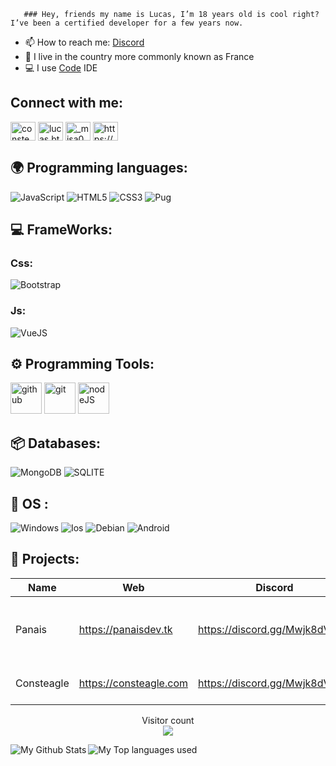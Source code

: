       ### Hey, friends my name is Lucas, I’m 18 years old is cool right? I’ve been a certified developer for a few years now.

- 📫 How to reach me: [Discord](https://discord.gg/Mwjk8dVUQJ)
- 🥖 I live in the country more commonly known as France
- 💻 I use [Code](https://code.visualstudio.com) IDE
       
## Connect with me:
<p align="left">
<a href="https://twitter.com/consteagle" target="blank"><img align="center" src="https://raw.githubusercontent.com/rahuldkjain/github-profile-readme-generator/master/src/images/icons/Social/twitter.svg" alt="consteagle" height="30" width="40" /></a>
<a href="https://instagram.com/lucas.btts" target="blank"><img align="center" src="https://raw.githubusercontent.com/rahuldkjain/github-profile-readme-generator/master/src/images/icons/Social/instagram.svg" alt="lucas.btts" height="30" width="40" /></a>
<a href="https://www.youtube.com/c/_misa0" target="blank"><img align="center" src="https://raw.githubusercontent.com/rahuldkjain/github-profile-readme-generator/master/src/images/icons/Social/youtube.svg" alt="_misa0" height="30" width="40" /></a>
<a href="https://discord.gg/https://discord.gg/D7pq3m3" target="blank"><img align="center" src="https://raw.githubusercontent.com/rahuldkjain/github-profile-readme-generator/master/src/images/icons/Social/discord.svg" alt="https://discord.gg/Mwjk8dVUQJ" height="30" width="40" /></a>
</p>

## 🌍 Programming languages:

![JavaScript](https://img.shields.io/badge/javascript-%23323330.svg?style=for-the-badge&logo=javascript&logoColor=%23F7DF1E)
![HTML5](https://img.shields.io/badge/html5-%23E34F26.svg?style=for-the-badge&logo=html5&logoColor=white)
![CSS3](https://img.shields.io/badge/css3-%231572B6.svg?style=for-the-badge&logo=css3&logoColor=white)
![Pug](https://img.shields.io/badge/Pug-%231572B6.svg?style=for-the-badge&logo=pug&logoColor=brown)
  
## 💻 FrameWorks:

  ### Css:
  ![Bootstrap](https://img.shields.io/badge/Bootstrap-563D7C?style=for-the-badge&logo=bootstrap&logoColor=white)
  
  ### Js:
  ![VueJS](https://img.shields.io/badge/Vue.js-35495E?style=for-the-badge&logo=vuedotjs&logoColor=4FC08D)

## ⚙️ Programming Tools:

  [<img alt="github" width="50px" src="https://raw.githubusercontent.com/coderjojo/coderjojo/master/img/github.svg"/>](https://github.com)
  [<img alt="git" width="50px" src="https://iconape.com/wp-content/png_logo_vector/git-icon.png"/>](https://git-scm.com/)
  [<img alt="nodeJS" width="50px" src="https://cdn.iconscout.com/icon/free/png-512/node-js-1-1174935.png"/>](https://nodejs.org/en/)
  
  
  
## 📦 Databases:

![MongoDB](https://img.shields.io/badge/MongoDB-4EA94B?style=for-the-badge&logo=mongodb&logoColor=white)
![SQLITE](https://img.shields.io/badge/SQLite-07405E?style=for-the-badge&logo=sqlite&logoColor=white)

## 🔧 OS :
 ![Windows](https://img.shields.io/badge/Windows-0078D6?style=for-the-badge&logo=windows&logoColor=white)
 ![Ios](https://img.shields.io/badge/iOS-000000?style=for-the-badge&logo=ios&logoColor=white)
 ![Debian](https://img.shields.io/badge/Debian-A81D33?style=for-the-badge&logo=debian&logoColor=white)
 ![Android](https://img.shields.io/badge/Android-0078D6?style=for-the-badge&logo=android&logoColor=green)
 
## 🚩 Projects:
  | Name             | Web                     | Discord                        | Description                                                        |
  |------------------|-------------------------|--------------------------------|--------------------------------------------------------------------|
  | Panais           | https://panaisdev.tk    | https://discord.gg/Mwjk8dVUQJ  | This a Discord music bot as well as multifunctional configurable.  |
  | Consteagle       | https://consteagle.com  | https://discord.gg/Mwjk8dVUQJ  | This a bot list server/website discord                             |

<p align="center"> 
  Visitor count<br>
  <img src="https://profile-counter.glitch.me/LucasB25/count.svg" />
</p>

<img align="left" alt="My Github Stats" src="https://github-readme-stats.vercel.app/api?username=LucasB25&show_icons=true&hide_border=true" />
<img align="left" alt="My Top languages used" src="https://github-readme-stats.vercel.app/api/top-langs/?username=LucasB25" />
